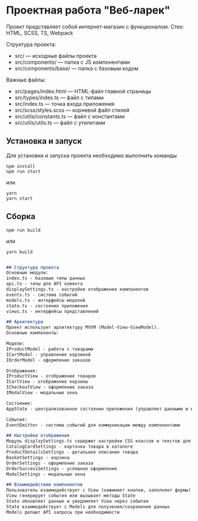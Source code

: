 # Проектная работа "Веб-ларек"
Проект представляет собой интернет-магазин с функционалом.
Стек: HTML, SCSS, TS, Webpack

Структура проекта:
- src/ — исходные файлы проекта
- src/components/ — папка с JS компонентами
- src/components/base/ — папка с базовым кодом

Важные файлы:
- src/pages/index.html — HTML-файл главной страницы
- src/types/index.ts — файл с типами
- src/index.ts — точка входа приложения
- src/scss/styles.scss — корневой файл стилей
- src/utils/constants.ts — файл с константами
- src/utils/utils.ts — файл с утилитами

## Установка и запуск
Для установки и запуска проекта необходимо выполнить команды

```
npm install
npm run start
```

или

```
yarn
yarn start
```
## Сборка

```
npm run build
```

или

```
yarn build
```

```markdown

## Структура проекта
Основные модули:
index.ts - базовые типы данных
api.ts - типы для API клиента
displaySettings.ts - настройки отображения компонентов
events.ts - система событий
models.ts - интерфейсы моделей
state.ts - состояние приложения
views.ts - интерфейсы представлений

## Архитектура
Проект использует архитектуру MVVM (Model-View-ViewModel).
Основные компоненты:

Модели:
IProductModel - работа с товарами
ICartModel - управление корзиной
IOrderModel - оформление заказов

Отображения:
IProductView - отображение товаров
ICartView - отображение корзины
ICheckoutView - оформление заказа
IModalView - модальные окна

Состояние:
AppState - централизованное состояние приложения (управляет данными и взаимодействием между компонентами)

События:
EventEmitter - система событий для коммуникации между компонентами

## Настройки отображения
Модуль displaySettings.ts содержит настройки CSS классов и текстов для всех компонентов интерфейса:
CatalogCardSettings - карточка товара в каталоге
ProductDetailsSettings - детальное описание товара
BasketSettings - корзина
OrderSettings - оформление заказа
OrderSuccessSettings - успешное оформление
ModalSettings - модальные окна

## Взаимодействие компонентов
Пользователь взаимодействует с View (нажимает кнопки, заполняет формы)
View генерирует события или вызывает методы State
State обновляет данные и уведомляет View через события
State взаимодействует с Models для получения/сохранения данных
Models делают API запросы при необходимости